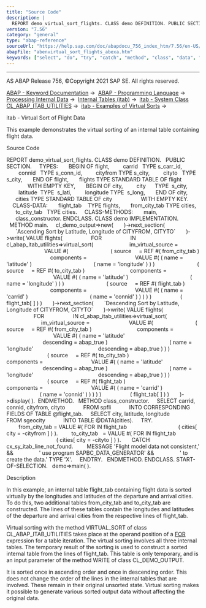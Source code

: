 ```yaml
---
title: "Source Code"
description: |
  REPORT demo_virtual_sort_flights. CLASS demo DEFINITION. PUBLIC SECTION. TYPES: BEGIN OF flight, carrid   TYPE s_carr_id, connid   TYPE s_conn_id, cityfrom TYPE s_city, cityto   TYPE s_city, END OF flight, flights TYPE STANDARD TABLE OF flight WITH EMPTY KEY, BEGIN OF city, city      TYPE
version: "7.56"
category: "general"
type: "abap-reference"
sourceUrl: "https://help.sap.com/doc/abapdocu_756_index_htm/7.56/en-US/abenvirtual_sort_flights_abexa.htm"
abapFile: "abenvirtual_sort_flights_abexa.htm"
keywords: ["select", "do", "try", "catch", "method", "class", "data", "types", "internal-table", "abenvirtual", "sort", "flights", "abexa"]
---
```


* * *

AS ABAP Release 756, ©Copyright 2021 SAP SE. All rights reserved.

[ABAP - Keyword Documentation](https://help.sap.com/doc/abapdocu_756_index_htm/7.56/en-US/abenabap.htm) →  [ABAP - Programming Language](https://help.sap.com/doc/abapdocu_756_index_htm/7.56/en-US/abenabap_reference.htm) →  [Processing Internal Data](https://help.sap.com/doc/abapdocu_756_index_htm/7.56/en-US/abenabap_data_working.htm) →  [Internal Tables (itab)](https://help.sap.com/doc/abapdocu_756_index_htm/7.56/en-US/abenitab.htm) →  [itab - System Class CL\_ABAP\_ITAB\_UTILITIES](https://help.sap.com/doc/abapdocu_756_index_htm/7.56/en-US/abencl_abap_itab.htm) →  [itab - Examples of Virtual Sorts](https://help.sap.com/doc/abapdocu_756_index_htm/7.56/en-US/abenvirtual_sort_abexas.htm) → 

itab - Virtual Sort of Flight Data

This example demonstrates the virtual sorting of an internal table containing flight data.

Source Code

REPORT demo\_virtual\_sort\_flights.
CLASS demo DEFINITION.
  PUBLIC SECTION.
    TYPES:
      BEGIN OF flight,
        carrid   TYPE s\_carr\_id,
        connid   TYPE s\_conn\_id,
        cityfrom TYPE s\_city,
        cityto   TYPE s\_city,
      END OF flight,
      flights TYPE STANDARD TABLE OF flight
              WITH EMPTY KEY,
      BEGIN OF city,
        city      TYPE  s\_city,
        latitude  TYPE  s\_lati,
        longitude TYPE  s\_long,
      END OF city,
      cities TYPE STANDARD TABLE OF city
                  WITH EMPTY KEY.
    CLASS-DATA:
      flight\_tab    TYPE flights,
      from\_city\_tab TYPE cities,
      to\_city\_tab   TYPE cities.
    CLASS-METHODS:
      main,
      class\_constructor.
ENDCLASS.
CLASS demo IMPLEMENTATION.
  METHOD main.
    cl\_demo\_output=>new(
      )->next\_section(
      \`Ascending Sort by Latitude, Longitude of CITYFROM, CITYTO\`
      )->write( VALUE flights(
                  FOR <idx>
                  IN cl\_abap\_itab\_utilities=>virtual\_sort(
                       im\_virtual\_source =
                         VALUE #(
                           ( source     = REF #( from\_city\_tab )
                             components =
                               VALUE #( ( name = 'latitude' )
                                        ( name = 'longitude' ) ) )
                           ( source     = REF #( to\_city\_tab )
                             components =
                               VALUE #( ( name = 'latitude' )
                                        ( name = 'longitude' ) ) )
                           ( source     = REF #( flight\_tab )
                             components =
                               VALUE #( ( name = 'carrid' )
                                        ( name = 'connid' ) ) ) ) )
                  ( flight\_tab\[ <idx> \] ) )
      )->next\_section(
      \`Descending Sort by Latitude, Longitude of CITYFROM, CITYTO\`
      )->write( VALUE flights(
                  FOR <idx>
                  IN cl\_abap\_itab\_utilities=>virtual\_sort(
                       im\_virtual\_source =
                         VALUE #(
                           ( source     = REF #( from\_city\_tab )
                             components =
                               VALUE #( ( name = 'latitude'
                                          descending = abap\_true )
                                        ( name = 'longitude'
                                          descending = abap\_true ) ) )
                           ( source     = REF #( to\_city\_tab )
                             components =
                               VALUE #( ( name = 'latitude'
                                          descending = abap\_true )
                                        ( name = 'longitude'
                                          descending = abap\_true ) ) )
                           ( source     = REF #( flight\_tab )
                             components =
                               VALUE #( ( name = 'carrid' )
                                        ( name = 'connid' ) ) ) ) )
                  ( flight\_tab\[ <idx> \] ) )
      )->display( ).  ENDMETHOD.
  METHOD class\_constructor.
    SELECT carrid, connid, cityfrom, cityto
           FROM spfli
           INTO CORRESPONDING FIELDS OF TABLE @flight\_tab.
    SELECT city, latitude, longitude
           FROM sgeocity
           INTO TABLE @DATA(cities).
    TRY.
        from\_city\_tab = VALUE #( FOR <fs> IN flight\_tab
                                 ( cities\[ city = <fs>-cityfrom \] ) ).
        to\_city\_tab   = VALUE #( FOR <fs> IN flight\_tab
                                 ( cities\[ city = <fs>-cityto \] ) ).
      CATCH cx\_sy\_itab\_line\_not\_found.
        MESSAGE 'Flight model data not consistent,' &&
                ' use program SAPBC\_DATA\_GENERATOR' &&
                ' to create the data.' TYPE 'X'.
    ENDTRY.
  ENDMETHOD.
ENDCLASS.
START-OF-SELECTION.
  demo=>main( ).

Description

In this example, an internal table flight\_tab containing flight data is sorted virtually by the longitudes and latitudes of the departure and arrival cities. To do this, two additional tables from\_city\_tab and to\_city\_tab are constructed. The lines of these tables contain the longitudes and latitudes of the departure and arrival cities from the respective lines of flight\_tab.

Virtual sorting with the method VIRTUAL\_SORT of class CL\_ABAP\_ITAB\_UTILITIES takes place at the operand position of a [FOR](https://help.sap.com/doc/abapdocu_756_index_htm/7.56/en-US/abenfor_itab.htm) expression for a table iteration. The virtual sorting involves all three internal tables. The temporary result of the sorting is used to construct a sorted internal table from the lines of flight\_tab. This table is only temporary, and is an input parameter of the method WRITE of class CL\_DEMO\_OUTPUT.

It is sorted once in ascending order and once in descending order. This does not change the order of the lines in the internal tables that are involved. These remain in their original unsorted state. Virtual sorting makes it possible to generate various sorted output data without affecting the original data.